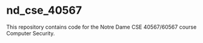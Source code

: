 # nd_cse_40567

This repository contains code for the Notre Dame CSE 40567/60567 course Computer Security. 
